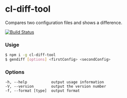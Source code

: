 # cl-diff-tool
Compares two configuration files and shows a difference.

[![Build Status](https://travis-ci.org/Rabinzon/cl-diff-tool.svg?branch=master)](https://travis-ci.org/Rabinzon/cl-diff-tool)
### Usige

```sh
$ npm i -g cl-diff-tool
$ gendiff [options] <firstConfig> <secondConfig>
```
### Options
```
-h, --help           output usage information
-V, --version        output the version number
-f, --format [type]  output format
```
